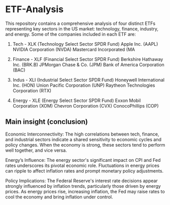 # ETF-Analysis

This repository contains a comprehensive analysis of four distinct ETFs representing key sectors in the US market: technology, finance, industry, and energy.
Some of the companies included in each ETF are: 
  1. Tech - XLK (Technology Select Sector SPDR Fund) 
  Apple Inc. (AAPL)
  NVIDIA Corporation (NVDA)
  Mastercard Incorporated (MA 

  2. Finance - XLF (Financial Select Sector SPDR Fund)
  Berkshire Hathaway Inc. (BRK.B)
  JPMorgan Chase & Co. (JPM)
  Bank of America Corporation (BAC)


  4. Indus - XLI (Industrial Select Sector SPDR Fund)
  Honeywell International Inc. (HON)
  Union Pacific Corporation (UNP)
  Raytheon Technologies Corporation (RTX)


5. Energy - XLE (Energy Select Sector SPDR Fund)
Exxon Mobil Corporation (XOM)
Chevron Corporation (CVX)
ConocoPhillips (COP)

## Main insight (conclusion)
Economic Interconnectivity: The high correlations between tech, finance, and industrial sectors indicate a shared sensitivity to economic cycles and policy changes. When the economy is strong, these sectors tend to perform well together, and vice versa.

Energy’s Influence: The energy sector's significant impact on CPI and Fed rates underscores its pivotal economic role. Fluctuations in energy prices can ripple to affect inflation rates and prompt monetary policy adjustments.

Policy Implications: The Federal Reserve's interest rate decisions appear strongly influenced by inflation trends, particularly those driven by energy prices. As energy prices rise, increasing inflation, the Fed may raise rates to cool the economy and bring inflation under control.
